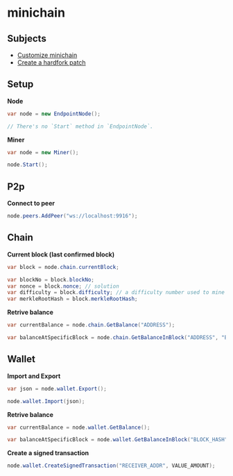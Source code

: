 minichain
====

Subjects
----
  * [Customize minichain](customize_chain.md)
  * [Create a hardfork patch](hardfork_update.md)

Setup
----
__Node__
```cs
var node = new EndpointNode();

// There's no `Start` method in `EndpointNode`.
```

__Miner__
```cs
var node = new Miner();

node.Start();
```

P2p
----
__Connect to peer__
```cs
node.peers.AddPeer("ws://localhost:9916");
```

Chain
----
__Current block (last confirmed block)__
```cs
var block = node.chain.currentBlock;

var blockNo = block.blockNo;
var nonce = block.nonce; // solution
var difficulty = block.difficulty; // a difficulty number used to mine this block.
var merkleRootHash = block.merkleRootHash;
```

__Retrive balance__
```cs
var currentBalance = node.chain.GetBalance("ADDRESS");

var balanceAtSpecificBlock = node.chain.GetBalanceInBlock("ADDRESS", "BLOCK_HASH");
```

Wallet
----
__Import and Export__
```cs
var json = node.wallet.Export();

node.wallet.Import(json);
```

__Retrive balance__
```cs
var currentBalance = node.wallet.GetBalance();

var balanceAtSpecificBlock = node.wallet.GetBalanceInBlock("BLOCK_HASH");
```

__Create a signed transaction__
```cs
node.wallet.CreateSignedTransaction("RECEIVER_ADDR", VALUE_AMOUNT);
```
